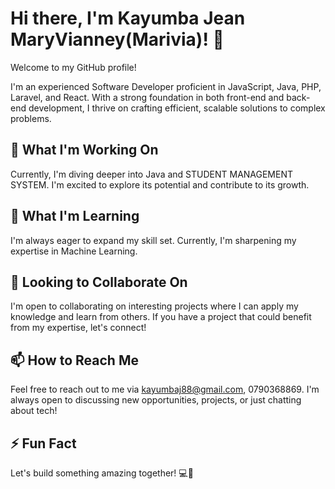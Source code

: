 # Hi there, I'm Kayumba Jean MaryVianney(Marivia)! 👋

Welcome to my GitHub profile!

I'm an experienced Software Developer proficient in JavaScript, Java, PHP, Laravel, and React. With a strong foundation in both front-end and back-end development, I thrive on crafting efficient, scalable solutions to complex problems.

## 🔭 What I'm Working On
Currently, I'm diving deeper into Java and STUDENT MANAGEMENT SYSTEM. I'm excited to explore its potential and contribute to its growth.

## 🌱 What I'm Learning
I'm always eager to expand my skill set. Currently, I'm sharpening my expertise in Machine Learning.

## 💼 Looking to Collaborate On
I'm open to collaborating on interesting projects where I can apply my knowledge and learn from others. If you have a project that could benefit from my expertise, let's connect!

## 📫 How to Reach Me
Feel free to reach out to me via kayumbaj88@gmail.com, 0790368869. I'm always open to discussing new opportunities, projects, or just chatting about tech!

## ⚡ Fun Fact
Let's build something amazing together! 💻🚀
